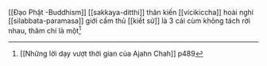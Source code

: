 [[Đạo Phật -Buddhism]]
[[sakkaya-ditthi]] thân kiến
[[vicikiccha]] hoài nghi
[[silabbata-paramasa]] giới cấm thủ
[[kiết sử]] là 3 cái cùm không tách rời nhau, thâm chí là một[^1]
[^1]: [[Những lời dạy vượt thời gian của Ajahn Chah]] p489